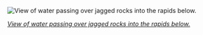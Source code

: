 
![View of water passing over jagged rocks into the rapids below.](https://upload.wikimedia.org/wikipedia/commons/thumb/a/af/Khone_Phapheng_Falls%2C_Si_Phan_Don%2C_Laos%2C_widest_waterfall_in_the_world.jpg/825px-Khone_Phapheng_Falls%2C_Si_Phan_Don%2C_Laos%2C_widest_waterfall_in_the_world.jpg)

*[View of water passing over jagged rocks into the rapids below.](https://wikipedia.org/wiki/File:Khone_Phapheng_Falls,_Si_Phan_Don,_Laos,_widest_waterfall_in_the_world.jpg)*
